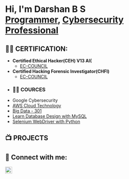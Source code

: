 <h1>Hi, I'm Darshan B S <br/><a href="https://github.com/Darshan51836/Darshan">Programmer</a>, <a href="https://www.linkedin.com/in/darshan572107/">Cybersecurity Professional</a></h1>

<h2>👨‍💻 CERTIFICATION:</h2>

- <b> Certified Ethical Hacker(CEH) V13 AI(</b>
  - [EC-COUNCIL](https://github.com/joshmadakor1/Algorithms-Practice)
- <b> Certified Hacking Forensic Investigator(CHFI)</b>
  - [EC-COUNCIL](https://github.com/joshmadakor1/4chan-Image-Analysis-Middleware-C964)
-  <h3>👨‍💻 COURCES </h3>
  -  Google Cybersecurity
  - [ AWS Cloud Technology]()
  - [ Big Data - 301]()
  - [ Learn Database Design with MySQL]()
  - [ Selenium WebDriver with Python]()
  
<h2>📺 PROJECTS </h2>



<h2> 🤳 Connect with me:</h2>

[<img align="left" alt="darshan572107 | LinkedIn" width="22px" src="https://cdn.jsdelivr.net/npm/simple-icons@v3/icons/linkedin.svg" />][linkedin]

[linkedin]: https://linkedin.com/in/darshan572107

